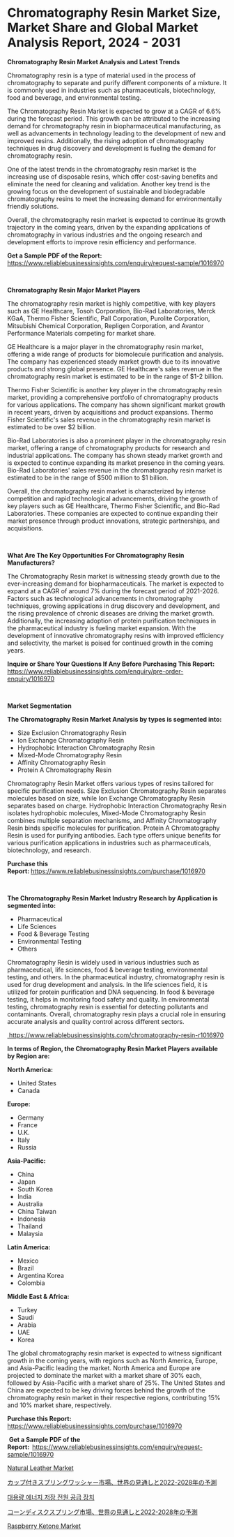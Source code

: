 <p><h1>Chromatography Resin Market Size, Market Share and Global Market Analysis Report, 2024 - 2031</h1></p><p><strong>Chromatography Resin Market Analysis and Latest Trends</strong></p>
<p><p>Chromatography resin is a type of material used in the process of chromatography to separate and purify different components of a mixture. It is commonly used in industries such as pharmaceuticals, biotechnology, food and beverage, and environmental testing.</p><p>The Chromatography Resin Market is expected to grow at a CAGR of 6.6% during the forecast period. This growth can be attributed to the increasing demand for chromatography resin in biopharmaceutical manufacturing, as well as advancements in technology leading to the development of new and improved resins. Additionally, the rising adoption of chromatography techniques in drug discovery and development is fueling the demand for chromatography resin.</p><p>One of the latest trends in the chromatography resin market is the increasing use of disposable resins, which offer cost-saving benefits and eliminate the need for cleaning and validation. Another key trend is the growing focus on the development of sustainable and biodegradable chromatography resins to meet the increasing demand for environmentally friendly solutions.</p><p>Overall, the chromatography resin market is expected to continue its growth trajectory in the coming years, driven by the expanding applications of chromatography in various industries and the ongoing research and development efforts to improve resin efficiency and performance.</p></p>
<p><strong>Get a Sample PDF of the Report:&nbsp;</strong> <a href="https://www.reliablebusinessinsights.com/enquiry/request-sample/1016970">https://www.reliablebusinessinsights.com/enquiry/request-sample/1016970</a></p>
<p>&nbsp;</p>
<p><strong>Chromatography Resin Major Market Players</strong></p>
<p><p>The chromatography resin market is highly competitive, with key players such as GE Healthcare, Tosoh Corporation, Bio-Rad Laboratories, Merck KGaA, Thermo Fisher Scientific, Pall Corporation, Purolite Corporation, Mitsubishi Chemical Corporation, Repligen Corporation, and Avantor Performance Materials competing for market share.</p><p>GE Healthcare is a major player in the chromatography resin market, offering a wide range of products for biomolecule purification and analysis. The company has experienced steady market growth due to its innovative products and strong global presence. GE Healthcare's sales revenue in the chromatography resin market is estimated to be in the range of $1-2 billion.</p><p>Thermo Fisher Scientific is another key player in the chromatography resin market, providing a comprehensive portfolio of chromatography products for various applications. The company has shown significant market growth in recent years, driven by acquisitions and product expansions. Thermo Fisher Scientific's sales revenue in the chromatography resin market is estimated to be over $2 billion.</p><p>Bio-Rad Laboratories is also a prominent player in the chromatography resin market, offering a range of chromatography products for research and industrial applications. The company has shown steady market growth and is expected to continue expanding its market presence in the coming years. Bio-Rad Laboratories' sales revenue in the chromatography resin market is estimated to be in the range of $500 million to $1 billion.</p><p>Overall, the chromatography resin market is characterized by intense competition and rapid technological advancements, driving the growth of key players such as GE Healthcare, Thermo Fisher Scientific, and Bio-Rad Laboratories. These companies are expected to continue expanding their market presence through product innovations, strategic partnerships, and acquisitions.</p></p>
<p>&nbsp;</p>
<p><strong>What Are The Key Opportunities For Chromatography Resin Manufacturers?</strong></p>
<p><p>The Chromatography Resin market is witnessing steady growth due to the ever-increasing demand for biopharmaceuticals. The market is expected to expand at a CAGR of around 7% during the forecast period of 2021-2026. Factors such as technological advancements in chromatography techniques, growing applications in drug discovery and development, and the rising prevalence of chronic diseases are driving the market growth. Additionally, the increasing adoption of protein purification techniques in the pharmaceutical industry is fueling market expansion. With the development of innovative chromatography resins with improved efficiency and selectivity, the market is poised for continued growth in the coming years.</p></p>
<p><strong>Inquire or Share Your Questions If Any Before Purchasing This Report:</strong> <a href="https://www.reliablebusinessinsights.com/enquiry/pre-order-enquiry/1016970">https://www.reliablebusinessinsights.com/enquiry/pre-order-enquiry/1016970</a></p>
<p>&nbsp;</p>
<p><strong>Market Segmentation</strong></p>
<p><strong>The Chromatography Resin Market Analysis by types is segmented into:</strong></p>
<p><ul><li>Size Exclusion Chromatography Resin</li><li>Ion Exchange Chromatography Resin</li><li>Hydrophobic Interaction Chromatography Resin</li><li>Mixed-Mode Chromatography Resin</li><li>Affinity Chromatography Resin</li><li>Protein A Chromatography Resin</li></ul></p>
<p><p>Chromatography Resin Market offers various types of resins tailored for specific purification needs. Size Exclusion Chromatography Resin separates molecules based on size, while Ion Exchange Chromatography Resin separates based on charge. Hydrophobic Interaction Chromatography Resin isolates hydrophobic molecules, Mixed-Mode Chromatography Resin combines multiple separation mechanisms, and Affinity Chromatography Resin binds specific molecules for purification. Protein A Chromatography Resin is used for purifying antibodies. Each type offers unique benefits for various purification applications in industries such as pharmaceuticals, biotechnology, and research.</p></p>
<p><strong>Purchase this Report:&nbsp;</strong><a href="https://www.reliablebusinessinsights.com/purchase/1016970">https://www.reliablebusinessinsights.com/purchase/1016970</a></p>
<p>&nbsp;</p>
<p><strong>The Chromatography Resin Market Industry Research by Application is segmented into:</strong></p>
<p><ul><li>Pharmaceutical</li><li>Life Sciences</li><li>Food & Beverage Testing</li><li>Environmental Testing</li><li>Others</li></ul></p>
<p><p>Chromatography Resin is widely used in various industries such as pharmaceutical, life sciences, food & beverage testing, environmental testing, and others. In the pharmaceutical industry, chromatography resin is used for drug development and analysis. In the life sciences field, it is utilized for protein purification and DNA sequencing. In food & beverage testing, it helps in monitoring food safety and quality. In environmental testing, chromatography resin is essential for detecting pollutants and contaminants. Overall, chromatography resin plays a crucial role in ensuring accurate analysis and quality control across different sectors.</p></p>
<p><a href="https://www.reliablebusinessinsights.com/chromatography-resin-r1016970">&nbsp;https://www.reliablebusinessinsights.com/chromatography-resin-r1016970</a></p>
<p><strong>In terms of Region, the Chromatography Resin Market Players available by Region are:</strong></p>
<p>
    <p> <strong> North America: </strong>
        <ul>
            <li>United States</li>
            <li>Canada</li>
        </ul>
        </p> 
    <p> <strong> Europe: </strong>
        <ul>
            <li>Germany</li>
            <li>France</li>
            <li>U.K.</li>
            <li>Italy</li>
            <li>Russia</li>
        </ul>
        </p> 
    <p> <strong> Asia-Pacific: </strong>
        <ul>
            <li>China</li>
            <li>Japan</li>
            <li>South Korea</li>
            <li>India</li>
            <li>Australia</li>
            <li>China Taiwan</li>
            <li>Indonesia</li>
            <li>Thailand</li>
            <li>Malaysia</li>
        </ul>
        </p> 
    <p> <strong> Latin America: </strong>
        <ul>
            <li>Mexico</li>
            <li>Brazil</li>
            <li>Argentina Korea</li>
            <li>Colombia</li>
        </ul>
        </p> 
    <p> <strong> Middle East & Africa: </strong>
        <ul>
            <li>Turkey</li>
            <li>Saudi</li>
            <li>Arabia</li>
            <li>UAE</li>
            <li>Korea</li>
        </ul>
    </p>
    </p>
<p><p>The global chromatography resin market is expected to witness significant growth in the coming years, with regions such as North America, Europe, and Asia-Pacific leading the market. North America and Europe are projected to dominate the market with a market share of 30% each, followed by Asia-Pacific with a market share of 25%. The United States and China are expected to be key driving forces behind the growth of the chromatography resin market in their respective regions, contributing 15% and 10% market share, respectively.</p></p>
<p><strong>Purchase this Report: </strong><a href="https://www.reliablebusinessinsights.com/purchase/1016970">https://www.reliablebusinessinsights.com/purchase/1016970</a></p>
<p>&nbsp;<strong>Get a Sample PDF of the Report:&nbsp;&nbsp;</strong><a href="https://www.reliablebusinessinsights.com/enquiry/request-sample/1016970">https://www.reliablebusinessinsights.com/enquiry/request-sample/1016970</a></p>
<p><strong></strong></p>
<p><p><a href="https://github.com/YashRP12/Market-Research-Report-List-5/blob/main/natural-leather-market.md">Natural Leather Market</a></p><p><a href="https://github.com/KaliMetz2023/Market-Research-Report-List-1/blob/main/1843770130678.md">カップ付きスプリングワッシャー市場、世界の見通しと2022-2028年の予測</a></p><p><a href="https://github.com/dollarearner151/Market-Research-Report-List-1/blob/main/9846443119025.md">대용량 에너지 저장 전원 공급 장치</a></p><p><a href="https://github.com/oqoeusbvpadwjs08/Market-Research-Report-List-2/blob/main/9547976130679.md">コーンディスクスプリング市場、世界の見通しと2022-2028年の予測</a></p><p><a href="https://github.com/Gilanghao0/Market-Research-Report-List-1/blob/main/raspberry-ketone-market.md">Raspberry Ketone Market</a></p></p>
